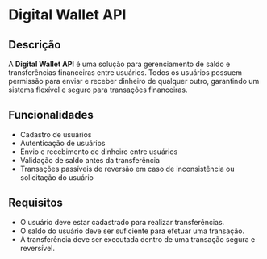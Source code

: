 # Digital Wallet API

## Descrição

A **Digital Wallet API** é uma solução para gerenciamento de saldo e transferências financeiras entre usuários. Todos os usuários possuem permissão para enviar e receber dinheiro de qualquer outro, garantindo um sistema flexível e seguro para transações financeiras.

## Funcionalidades

- Cadastro de usuários
- Autenticação de usuários
- Envio e recebimento de dinheiro entre usuários
- Validação de saldo antes da transferência
- Transações passíveis de reversão em caso de inconsistência ou solicitação do usuário

## Requisitos

- O usuário deve estar cadastrado para realizar transferências.
- O saldo do usuário deve ser suficiente para efetuar uma transação.
- A transferência deve ser executada dentro de uma transação segura e reversível.
